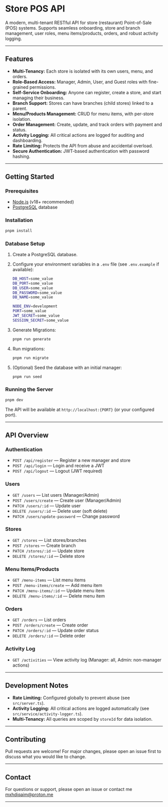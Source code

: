 # Store POS API

A modern, multi-tenant RESTful API for store (restaurant) Point-of-Sale (POS) systems.
Supports seamless onboarding, store and branch management, user roles, menu items/products, orders, and robust activity logging.

---

## Features

- **Multi-Tenancy:** Each store is isolated with its own users, menu, and orders.
- **Role-Based Access:** Manager, Admin, User, and Guest roles with fine-grained permissions.
- **Self-Service Onboarding:** Anyone can register, create a store, and start managing their business.
- **Branch Support:** Stores can have branches (child stores) linked to a parent.
- **Menu/Products Management:** CRUD for menu items, with per-store isolation.
- **Order Management:** Create, update, and track orders with payment and status.
- **Activity Logging:** All critical actions are logged for auditing and dashboarding.
- **Rate Limiting:** Protects the API from abuse and accidental overload.
- **Secure Authentication:** JWT-based authentication with password hashing.

---

## Getting Started

### Prerequisites

- [Node.js](https://nodejs.org/) (v18+ recommended)
- [PostgreSQL](https://www.postgresql.org/) database

### Installation

```bash
pnpm install
```

### Database Setup

1. Create a PostgreSQL database.
2. Configure your environment variables in a `.env` file (see `.env.example` if available):

    ```bash
    DB_HOST=some_value
    DB_PORT=some_value
    DB_USER=some_value
    DB_PASSWORD=some_value
    DB_NAME=some_value

    NODE_ENV=development
    PORT=some_value
    JWT_SECRET=some_value
    SESSION_SECRET=some_value
    ```

3. Generate Migrations:

    ```bash
    pnpm run generate
    ```

4. Run migrations:

    ```bash
    pnpm run migrate
    ```

5. (Optional) Seed the database with an initial manager:

    ```bash
    pnpm run seed
    ```

### Running the Server

```bash
pnpm dev
```

The API will be available at `http://localhost:{PORT}` (or your configured port).

---

## API Overview

### Authentication

- `POST /api/register` — Register a new manager and store
- `POST /api/login` — Login and receive a JWT
- `POST /api/logout` — Logout (JWT required)

### Users

- `GET /users` — List users (Manager/Admin)
- `POST /users/create` — Create user (Manager/Admin)
- `PATCH /users/:id` — Update user
- `DELETE /users/:id` — Delete user (soft delete)
- `PATCH /users/update-password` — Change password

### Stores

- `GET /stores` — List stores/branches
- `POST /stores` — Create branch
- `PATCH /stores/:id` — Update store
- `DELETE /stores/:id` — Delete store

### Menu Items/Products

- `GET /menu-items` — List menu items
- `POST /menu-items/create` — Add menu item
- `PATCH /menu-items/:id` — Update menu item
- `DELETE /menu-items/:id` — Delete menu item

### Orders

- `GET /orders` — List orders
- `POST /orders/create` — Create order
- `PATCH /orders/:id` — Update order status
- `DELETE /orders/:id` — Delete order

### Activity Log

- `GET /activities` — View activity log (Manager: all, Admin: non-manager actions)

---

## Development Notes

- **Rate Limiting:** Configured globally to prevent abuse (see `src/server.ts`).
- **Activity Logging:** All critical actions are logged automatically (see `src/service/activity-logger.ts`).
- **Multi-Tenancy:** All queries are scoped by `storeId` for data isolation.

---

## Contributing

Pull requests are welcome! For major changes, please open an issue first to discuss what you would like to change.

<!-- ---

## License

[MIT](LICENSE) -->

---

## Contact

For questions or support, please open an issue or contact me mxhdiqaim@proton.me

---
